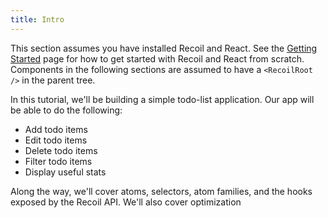 ```yaml
---
title: Intro
---
```


This section assumes you have installed Recoil and React. See the [Getting Started](/docs/introduction/getting-started) page for how to get started with Recoil and React from scratch. Components in the following sections are assumed to have a `<RecoilRoot />` in the parent tree.

In this tutorial, we'll be building a simple todo-list application. Our app will be able to do the following:

- Add todo items
- Edit todo items
- Delete todo items
- Filter todo items
- Display useful stats

Along the way, we'll cover atoms, selectors, atom families, and the hooks exposed by the Recoil API. We'll also cover optimization
